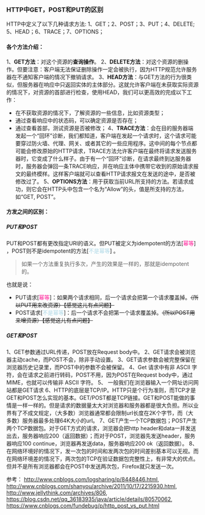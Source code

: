 ### HTTP中GET，POST和PUT的区别

HTTP中定义了以下几种请求方法:
1、GET；2、POST；3、PUT；4、DELETE; 5、HEAD；6、TRACE；7、OPTIONS；



#### 各个方法介绍：
1、**GET方法**：对这个资源的**查询操作**。
2、**DELETE方法**：对这个资源的删操作。但要注意：客户端无法保证删除操作一定会被执行，因为HTTP规范允许服务器在不通知客户端的情况下撤销请求。
3、**HEAD方法**：与GET方法的行为很类似，但服务器在响应中只返回实体的主体部分。这就允许客户端在未获取实际资源的情况下，对资源的首部进行检查，使用HEAD，我们可以更高效的完成以下工作：
- 在不获取资源的情况下，了解资源的一些信息，比如资源类型；
- 通过查看响应中的状态码，可以确定资源是否存在；
- 通过查看首部，测试资源是否被修改；
4、**TRACE方法**：会在目的服务器端发起一个“回环”诊断，我们都知道，客户端在发起一个请求时，这个请求可能要穿过防火墙、代理、网关、或者其它的一些应用程序。这中间的每个节点都可能会修改原始的HTTP请求，TRACE方法允许客户端在最终将请求发送服务器时，它变成了什么样子。由于有一个“回环”诊断，在请求最终到达服务器时，服务器会弹回一条TRACE响应，并在响应主体中携带它收到的原始请求报文的最终模样。这样客户端就可以查看HTTP请求报文在发送的途中，是否被修改过了。
5、**OPTIONS方法**：用于获取当前URL所支持的方法。若请求成功，则它会在HTTP头中包含一个名为“Allow”的头，值是所支持的方法，如“GET, POST”。



#### 方发之间的区别：
##### PUT和POST
PUT和POST都有更改指定URI的语义。但PUT被定义为idempotent的方法[<font color = "deeppink">幂等</font>] ，POST则不是idempotent的方法[<font color = "lightblue">不是幂等</font>] 。
> 如果一个方法重复执行多次，产生的效果是一样的，那就是idempotent的。

也就是说：
- PUT请求[<font color = "deeppink">幂等</font>]：如果两个请求相同，后一个请求会把第一个请求覆盖掉。~~（所以PUT用来改资源）【感觉这儿有点问题】~~
- POST请求[<font color = "lightblue">不是幂等</font>]：后一个请求不会把第一个请求覆盖掉。~~（所以POST用来增资源）【感觉这儿有点问题】~~

##### GET和POST
1、GET参数通过URL传递，POST放在Request body中。
2、GET请求会被浏览器主动cache，而POST不会，除非手动设置。
3、GET请求参数会被完整保留在浏览器历史记录里，而POST中的参数不会被保留。
4、Get 请求中有非 ASCII 字符，会在请求之前进行转码，POST不用，因为POST在Request body中，通过 MIME，也就可以传输非 ASCII 字符。
5、 一般我们在浏览器输入一个网址访问网站都是GET请求
6、HTTP的底层是TCP/IP。HTTP只是个行为准则，而TCP才是GET和POST怎么实现的基本。GET/POST都是TCP链接。GET和POST能做的事情是一样一样的。但是请求的数据量太大对浏览器和服务器都是很大负担。所以业界有了不成文规定，（大多数）浏览器通常都会限制url长度在2K个字节，而（大多数）服务器最多处理64K大小的url。
7、GET产生一个TCP数据包；POST产生两个TCP数据包。对于GET方式的请求，浏览器会把http header和data一并发送出去，服务器响应200（返回数据）；而对于POST，浏览器先发送header，服务器响应100 continue，浏览器再发送data，服务器响应200 ok（返回数据）。
8、在网络环境好的情况下，发一次包的时间和发两次包的时间差别基本可以无视。而在网络环境差的情况下，两次包的TCP在验证数据包完整性上，有非常大的优点。但并不是所有浏览器都会在POST中发送两次包，Firefox就只发送一次。

 

参考：
http://www.cnblogs.com/logsharing/p/8448446.html, http://www.cnblogs.com/shanyou/archive/2011/10/17/2215930.html, http://www.jellythink.com/archives/806, https://blog.csdn.net/qq_36183935/java/article/details/80570062, https://www.cnblogs.com/fundebug/p/http_post_vs_put.html
